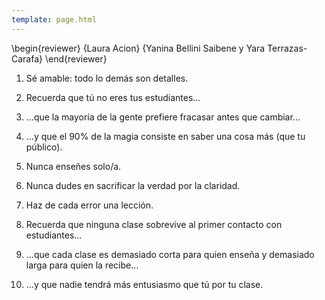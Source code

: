 ```yaml
---
template: page.html
---
```


\begin{reviewer}
{Laura Acion}
{Yanina Bellini Saibene y Yara Terrazas-Carafa}
\end{reviewer}

1. Sé amable: todo lo demás son detalles.

1. Recuerda que tú no eres tus estudiantes…

1. …que la mayoría de la gente prefiere fracasar antes que cambiar…

1. …y que el 90% de la magia consiste en saber una cosa más (que tu público).

1. Nunca enseñes solo/a.

1. Nunca dudes en sacrificar la verdad por la claridad.

1. Haz de cada error una lección.

1. Recuerda que ninguna clase sobrevive al primer contacto con estudiantes…

1. …que cada clase es demasiado corta para quien enseña y demasiado larga para quien la recibe…

1. …y que nadie tendrá más entusiasmo que tú por tu clase.
